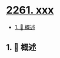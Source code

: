 # [2261. xxx](https://github.com/Tdahuyou/TNotes.leetcode/tree/main/notes/2261.%20xxx)

<!-- region:toc -->

- [1. 📝 概述](#1--概述)

<!-- endregion:toc -->

## 1. 📝 概述
